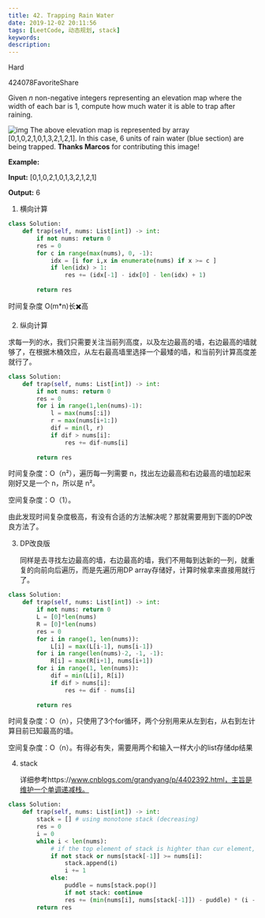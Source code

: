 ```yaml
---
title: 42. Trapping Rain Water
date: 2019-12-02 20:11:56
tags: [LeetCode, 动态规划, stack]
keywords:
description:
---
```




Hard

424078FavoriteShare

Given *n* non-negative integers representing an elevation map where the width of each bar is 1, compute how much water it is able to trap after raining.

![img](https://assets.leetcode.com/uploads/2018/10/22/rainwatertrap.png)
 The above elevation map is represented by array [0,1,0,2,1,0,1,3,2,1,2,1]. In this case, 6 units of rain water (blue section) are being trapped. **Thanks Marcos** for contributing this image!

**Example:**

**Input:** [0,1,0,2,1,0,1,3,2,1,2,1]

**Output:** 6

 <!--more-->

1. 横向计算

```python
class Solution:
    def trap(self, nums: List[int]) -> int:
        if not nums: return 0
        res = 0
        for c in range(max(nums), 0, -1):
            idx = [i for i,x in enumerate(nums) if x >= c ]
            if len(idx) > 1:
                res += (idx[-1] - idx[0] - len(idx) + 1)
        
        return res
```

时间复杂度 O(m*n)长✖️高

2. 纵向计算

求每一列的水，我们只需要关注当前列高度，以及左边最高的墙，右边最高的墙就够了，在根据木桶效应，从左右最高墙里选择一个最矮的墙，和当前列计算高度差就行了。

```python
class Solution:
    def trap(self, nums: List[int]) -> int:
        if not nums: return 0
        res = 0
        for i in range(1,len(nums)-1):
            l = max(nums[:i])
            r = max(nums[i+1:])
            dif = min(l, r)
            if dif > nums[i]:
                res += dif-nums[i]
        
        return res
```

时间复杂度：O（n²），遍历每一列需要 n，找出左边最高和右边最高的墙加起来刚好又是一个 n，所以是 n²。

空间复杂度：O（1）。

由此发现时间复杂度极高，有没有合适的方法解决呢？那就需要用到下面的DP改良方法了。

3. DP改良版

   同样是去寻找左边最高的墙，右边最高的墙，我们不用每到达新的一列，就重复的向前向后遍历，而是先遍历用DP array存储好，计算时候拿来直接用就行了。

```python
class Solution:
    def trap(self, nums: List[int]) -> int:
        if not nums: return 0
        L = [0]*len(nums)
        R = [0]*len(nums)
        res = 0
        for i in range(1, len(nums)):
            L[i] = max(L[i-1], nums[i-1])
        for i in range(len(nums)-2, -1, -1):
            R[i] = max(R[i+1], nums[i+1])
        for i in range(1, len(nums)):
            dif = min(L[i], R[i])
            if dif > nums[i]:
                res += dif - nums[i]
        
        return res
```

时间复杂度：O（n），只使用了3个for循环，两个分别用来从左到右，从右到左计算目前已知最高的墙。

空间复杂度：O（n）。有得必有失，需要用两个和输入一样大小的list存储dp结果

4. stack

   详细参考https://www.cnblogs.com/grandyang/p/4402392.html，主旨是维护一个单调递减栈。

```python
class Solution:
    def trap(self, nums: List[int]) -> int:
        stack = [] # using monotone stack (decreasing)
        res = 0
        i = 0
        while i < len(nums):
            # if the top element of stack is highter than cur element, add it 
            if not stack or nums[stack[-1]] >= nums[i]: 
                stack.append(i)
                i += 1
            else:
                puddle = nums[stack.pop()]
                if not stack: continue
                res += (min(nums[i], nums[stack[-1]]) - puddle) * (i - stack[-1] - 1)
        return res
```

